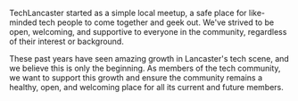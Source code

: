 TechLancaster started as a simple local meetup, a safe place for like-minded tech people to come together and geek out. We've strived to be open, welcoming, and supportive to everyone in the community, regardless of their interest or background.

These past years have seen amazing growth in Lancaster's tech scene, and we believe this is only the beginning. As members of the tech community, we want to support this growth and ensure the community remains a healthy, open, and welcoming place for all its current and future members.
